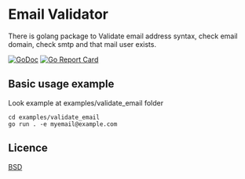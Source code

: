 # Email Validator

There is golang package to Validate email address syntax, check email domain, check smtp and that mail user exists.

[![GoDoc](https://godoc.org/github.com/kirill-scherba/checkrmail?status.svg)](https://godoc.org/github.com/kirill-scherba/checkrmail/)
[![Go Report Card](https://goreportcard.com/badge/github.com/kirill-scherba/checkrmail)](https://goreportcard.com/report/github.com/kirill-scherba/checkrmail)

## Basic usage example

Look example at examples/validate_email folder

    cd examples/validate_email
    go run . -e myemail@example.com

## Licence

[BSD](LICENSE)
